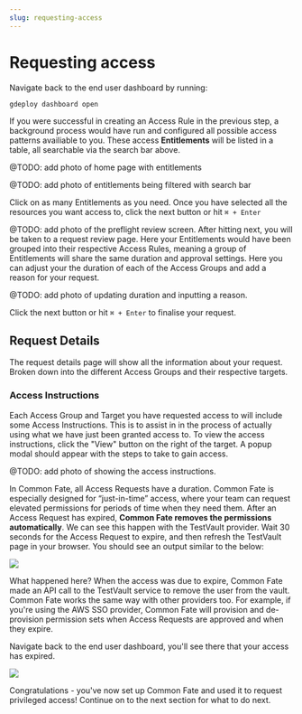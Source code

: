 ```yaml
---
slug: requesting-access
---
```


# Requesting access

Navigate back to the end user dashboard by running:

```
gdeploy dashboard open
```
If you were successful in creating an Access Rule in the previous step, a background process would have run and configured all possible access patterns availiable to you. 
These access **Entitlements** will be listed in a table, all searchable via the search bar above.

@TODO: add photo of home page with entitlements

@TODO: add photo of entitlements being filtered with search bar

Click on as many Entitlements as you need. Once you have selected all the resources you want access to, click the next button or hit `⌘ + Enter`

@TODO: add photo of the preflight review screen.
After hitting next, you will be taken to a request review page. Here your Entitlements would have been grouped into their respective Access Rules, meaning a group of Entitlements will share the same duration and approval settings.
Here you can adjust your the duration of each of the Access Groups and add a reason for your request.

@TODO: add photo of updating duration and inputting a reason.

Click the next button or hit `⌘ + Enter` to finalise your request.


## Request Details

The request details page will show all the information about your request. Broken down into the different Access Groups and their respective targets.

### Access Instructions
Each Access Group and Target you have requested access to will include some Access Instructions. This is to assist in in the process of actually using what we have just been granted access to. 
To view the access instructions, click the "View" button on the right of the target. A popup modal should appear with the steps to take to gain access.

@TODO: add photo of showing the access instructions.

In Common Fate, all Access Requests have a duration. Common Fate is especially designed for “just-in-time” access, where your team can request elevated permissions for periods of time when they need them. After an Access Request has expired, **Common Fate removes the permissions automatically**. We can see this happen with the TestVault provider. Wait 30 seconds for the Access Request to expire, and then refresh the TestVault page in your browser. You should see an output similar to the below:

![](/img/common-fate-getting-started/17-testvaultinactive.png)

What happened here? When the access was due to expire, Common Fate made an API call to the TestVault service to remove the user from the vault. Common Fate works the same way with other providers too. For example, if you're using the AWS SSO provider, Common Fate will provision and de-provision permission sets when Access Requests are approved and when they expire.

Navigate back to the end user dashboard, you'll see there that your access has expired.

![](/img/common-fate-getting-started/18-requestexpired.png)

Congratulations - you've now set up Common Fate and used it to request privileged access! Continue on to the next section for what to do next.


